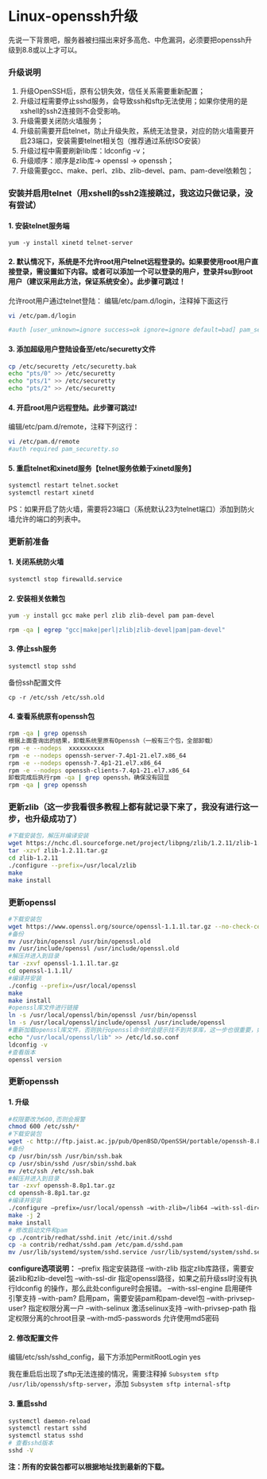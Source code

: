 # Linux-openssh升级

先说一下背景吧，服务器被扫描出来好多高危、中危漏洞，必须要把openssh升级到8.8或以上才可以。

### 升级说明

1. 升级OpenSSH后，原有公钥失效，信任关系需要重新配置；
2. 升级过程需要停止sshd服务，会导致ssh和sftp无法使用；如果你使用的是xshell的ssh2连接则不会受影响。
3. 升级需要关闭防火墙服务；
4. 升级前需要开启telnet，防止升级失败，系统无法登录，对应的防火墙需要开启23端口，安装需要telnet相关包（推荐通过系统ISO安装）
5. 升级过程中需要刷新lib库：ldconfig -v；
6. 升级顺序：顺序是zlib库-> openssl -> openssh；
7. 升级需要gcc、make、perl、zlib、zlib-devel、pam、pam-devel依赖包；

### 安装并启用telnet（用xshell的ssh2连接跳过，我这边只做记录，没有尝试）

#### 1. 安装telnet服务端

```undefined
yum -y install xinetd telnet-server
```

#### 2. 默认情况下，系统是不允许root用户telnet远程登录的。如果要使用root用户直接登录，需设置如下内容。或者可以添加一个可以登录的用户，登录并su到root用户（建议采用此方法，保证系统安全）。此步骤可跳过！

允许root用户通过telnet登陆：
 编辑/etc/pam.d/login，注释掉下面这行

```bash
vi /etc/pam.d/login

#auth [user_unknown=ignore success=ok ignore=ignore default=bad] pam_securetty.so
```

#### 3. 添加超级用户登陆设备至/etc/securetty文件

```bash
cp /etc/securetty /etc/securetty.bak
echo "pts/0" >> /etc/securetty
echo "pts/1" >> /etc/securetty
echo "pts/2" >> /etc/securetty
```

#### 4. 开启root用户远程登陆。此步骤可跳过!

编辑/etc/pam.d/remote，注释下列这行：

```bash
vi /etc/pam.d/remote
#auth required pam_securetty.so
```

#### 5. 重启telnet和xinetd服务【telnet服务依赖于xinetd服务】

```bash
systemctl restart telnet.socket
systemctl restart xinetd
```

PS：如果开启了防火墙，需要将23端口（系统默认23为telnet端口）添加到防火墙允许的端口的列表中。



### 更新前准备

#### 1. 关闭系统防火墙

```bash
systemctl stop firewalld.service
```

#### 2. 安装相关依赖包

```bash
yum -y install gcc make perl zlib zlib-devel pam pam-devel

rpm -qa | egrep "gcc|make|perl|zlib|zlib-devel|pam|pam-devel"
```

#### 3. 停止ssh服务

```bash
systemctl stop sshd
```

备份ssh配置文件

```undefined
cp -r /etc/ssh /etc/ssh.old 
```

#### 4. 查看系统原有openssh包

```bash
rpm -qa | grep openssh
根据上面查询出的结果，卸载系统里原有Openssh（一般有三个包，全部卸载）
rpm -e --nodeps  xxxxxxxxxx
rpm -e --nodeps openssh-server-7.4p1-21.el7.x86_64
rpm -e --nodeps openssh-7.4p1-21.el7.x86_64
rpm -e --nodeps openssh-clients-7.4p1-21.el7.x86_64
卸载完成后执行rpm -qa | grep openssh，确保没有回显
rpm -qa | grep openssh
```



### 更新zlib（这一步我看很多教程上都有就记录下来了，我没有进行这一步，也升级成功了）

```bash
#下载安装包，解压并编译安装
wget https://nchc.dl.sourceforge.net/project/libpng/zlib/1.2.11/zlib-1.2.11.tar.gz
tar -xzvf zlib-1.2.11.tar.gz
cd zlib-1.2.11
./configure --prefix=/usr/local/zlib
make
make install
```



### 更新openssl

```bash
#下载安装包
wget https://www.openssl.org/source/openssl-1.1.1l.tar.gz --no-check-certificate
#备份
mv /usr/bin/openssl /usr/bin/openssl.old
mv /usr/include/openssl /usr/include/openssl.old
#解压并进入到目录
tar -zxvf openssl-1.1.1l.tar.gz
cd openssl-1.1.1l/
#编译并安装
./config --prefix=/usr/local/openssl
make
make install
#openssl库文件进行链接
ln -s /usr/local/openssl/bin/openssl /usr/bin/openssl
ln -s /usr/local/openssl/include/openssl /usr/include/openssl
#重新加载openssl库文件，否则执行openssl命令时会提示找不到共享库，这一步也很重要，如果没有这一步，后面升级openssh时会configure过不去
echo "/usr/local/openssl/lib" >> /etc/ld.so.conf
ldconfig -v
#查看版本
openssl version
```



### 更新openssh

#### 1. 升级

```bash
#权限要改为600,否则会报警
chmod 600 /etc/ssh/* 
#下载安装包
wget -c http://ftp.jaist.ac.jp/pub/OpenBSD/OpenSSH/portable/openssh-8.8p1.tar.gz
#备份
cp /usr/bin/ssh /usr/bin/ssh.bak
cp /usr/sbin/sshd /usr/sbin/sshd.bak
mv /etc/ssh /etc/ssh.bak
#解压并进入到目录
tar -zxvf openssh-8.8p1.tar.gz
cd openssh-8.8p1.tar.gz
#编译并安装
./configure –prefix=/usr/local/openssh –with-zlib=/lib64 –with-ssl-dir=/usr/local/openssl –with-ssl-engine –with-pam –with-pam-service=sshd –with-privsep-user=sshd –with-selinux –with-privsep-path=/var/empty –with-md5-passwords 
make -j 2
make install
# 修改启动文件和pam
cp ./contrib/redhat/sshd.init /etc/init.d/sshd
cp -a contrib/redhat/sshd.pam /etc/pam.d/sshd.pam
mv /usr/lib/systemd/system/sshd.service /usr/lib/systemd/system/sshd.service_bak
```

**configure选项说明：**
–prefix 指定安装路径
–with-zlib 指定zlib库路径，需要安装zlib和zlib-devel包
–with-ssl-dir 指定openssl路径，如果之前升级ssl时没有执行ldconfig 的操作，那么此处configure时会报错。
–with-ssl-engine 启用硬件引擎支持
–with-pam? 启用pam，需要安装pam和pam-devel包
–with-privsep-user? 指定权限分离一户
–with-selinux 激活selinux支持
–with-privsep-path 指定权限分离的chroot目录
–with-md5-passwords 允许使用md5密码



#### 2. 修改配置文件

编辑/etc/ssh/sshd_config，最下方添加PermitRootLogin yes

我在重启后出现了sftp无法连接的情况，需要注释掉 `Subsystem sftp /usr/lib/openssh/sftp-server`，添加 `Subsystem sftp internal-sftp`



#### 3. 重启sshd

```bash
systemctl daemon-reload
systemctl restart sshd
systemctl status sshd
# 查看sshd版本
sshd -V
```



**注：所有的安装包都可以根据地址找到最新的下载。**